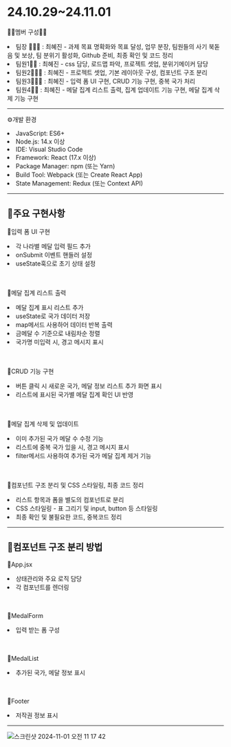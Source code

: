 <H1>24.10.29~24.11.01</H1>

<p>👼🏻멤버 구성👼🏻</p>
<li>팀장 🙋🏻‍♀️ : 최혜진 - 과제 목표 명확화와 목표 달성, 업무 분장, 팀원들의 사기 북돋음 및 보상, 팀 분위기 활성화, Github 준비, 최종 확인 및 코드 정리</li>
<li>팀원1🙋🏻 : 최혜진 - css 담당, 로드맵 파악, 프로젝트 셋업, 분위기메이커 담당</li>
<li>팀원2🙋🏻‍♂️ : 최혜진 - 프로젝트 셋업, 기본 레이아웃 구성, 컴포넌트 구조 분리</li>
<li>팀원3🙋🏼‍♀️ : 최혜진 - 입력 폼 UI 구현, CRUD 기능 구현, 중복 국가 처리</li>
<li>팀원4🙋🏼 : 최혜진 - 메달 집계 리스트 출력, 집계 업데이트 기능 구현, 메달 집계 삭제 기능 구현</li>

---

<p>⚙️개발 환경</p>
<li>JavaScript: ES6+</li>
<li>Node.js: 14.x 이상</li>
<li>IDE: Visual Studio Code</li>
<li>Framework: React (17.x 이상)</li>
<li>Package Manager: npm (또는 Yarn)</li>
<li>Build Tool: Webpack (또는 Create React App)</li>
<li>State Management: Redux (또는 Context API)</li>

---

<h2>📌주요 구현사항</h2>
<p>🐥입력 폼 UI 구현</p>
<li>각 나라별 메달 입력 필드 추가</li>
<li>onSubmit 이벤트 핸들러 설정</li>
<li>useState훅으로 초기 상태 설정</li>
<br> 
<br>
<p>🐥메달 집계 리스트 출력</p>
<li>메달 집계 표시 리스트 추가</li>
<li>useState로 국가 데이터 저장</li>
<li>map메서드 사용하어 데이터 반복 출력</li>
<li>금메달 수 기준으로 내림차순 정렬</li>
<li>국가명 미입력 시, 경고 메시지 표시</li>
<br> 
<br>
<p>🐥CRUD 기능 구현</p>
<li>버튼 클릭 시 새로운 국가, 메달 정보 리스트 추가 화면 표시</li>
<li>리스트에 표시된 국가별 메달 집계 확인 UI 반영</li>
<br> 
<br>
<p>🐥메달 집계 삭제 및 업데이트</p>
<li>이미 추가된 국가 메달 수 수정 기능</li>
<li>리스트에 중복 국가 있을 시, 경고 메시지 표시</li>
<li>filter메서드 사용하여 추가된 국가 메달 집계 제거 기능</li>
<br> 
<br>
<p>🐥컴포넌트 구조 분리 및 CSS 스타일링, 최종 코드 정리</p>
<li>리스트 항목과 폼을 별도의 컴포넌트로 분리</li>
<li>CSS 스타일링 - 표 그리기 및 input, button 등 스타일링</li>
<li>최종 확인 및 불필요한 코드, 중복코드 정리</li>

---
<h2>📌컴포넌트 구조 분리 방법</h2>
<p>🐤App.jsx</p>
<li>상태관리와 주요 로직 담당</li>
<li>각 컴포넌트를 렌더링</li>
<br>
<br>
<p>🐤MedalForm</p>
<li>입력 받는 폼 구성</li>
<br>
<br>
<p>🐤MedalList</p>
<li>추가된 국가, 메달 정보 표시</li>
<br>
<br>
<p>🐤Footer</p>
<li>저작권 정보 표시</li>

---
![스크린샷 2024-11-01 오전 11 17 42](https://github.com/user-attachments/assets/730d2fdd-a758-497a-a650-e81226391a04)


